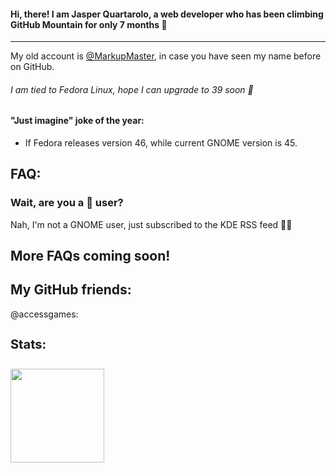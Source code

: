 #### Hi, there! I am Jasper Quartarolo, a web developer who has been climbing GitHub Mountain for only 7 months 🌛

_______________________________________________________________________________________________________________________________________________________________________

My old account is [@MarkupMaster](https://github.com/MarkupMaster), in case you have seen my name before on GitHub.

###### I am tied to Fedora Linux, hope I can upgrade to 39 soon 🤞

#### "Just imagine" joke of the year:

- If Fedora releases version 46, while current GNOME version is 45.

## FAQ:

### Wait, are you a 👣 user?

Nah, I'm not a GNOME user, just subscribed to the KDE RSS feed 🧑‍🍼

<h2>More FAQs coming soon!</h2>

## My GitHub friends:

@accessgames:

<h4 style="font-size:20px;">Stats:</h4>

<a href="https://github.com/accessgames">
  <img src="https://github-readme-stats-rouge-xi-76.vercel.app/api/top-langs/?username=accessgames&theme=dark&layout=compact" height="150px">
</a>
